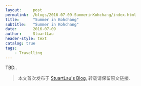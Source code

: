 ```yaml
---
layout:     post
permalink:  /blogs/2016-07-09-SummerinKohchang/index.html
title:      "Summer in Kohchang"
subtitle:   "Summer in Kohchang"
date:       2016-07-09
author:     StuartLau
header-style: text
catalog: true
tags:
    - Travelling
---
```

TBD..
> 本文首次发布于 [StuartLau's Blog](https://stuartlau.github.io), 转载请保留原文链接.
